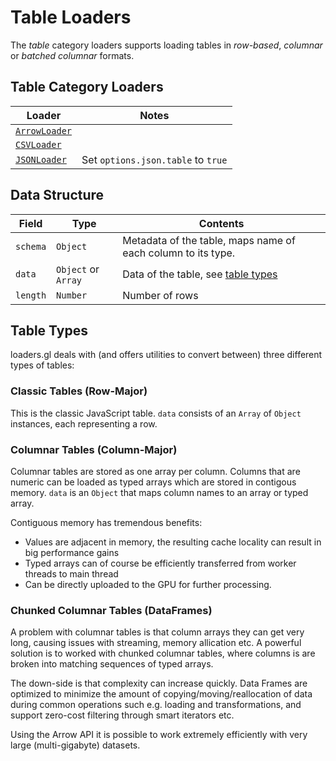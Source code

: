 # Table Loaders

The _table_ category loaders supports loading tables in _row-based_, _columnar_ or _batched columnar_ formats.

## Table Category Loaders

| Loader                                                         | Notes                              |
| -------------------------------------------------------------- | ---------------------------------- |
| [`ArrowLoader`](/docs/modules/arrow/api-reference/arrow-loader) |                                    |
| [`CSVLoader`](/docs/modules/csv/api-reference/csv-loader)       |                                    |
| [`JSONLoader`](/docs/modules/json/api-reference/json-loader)    | Set `options.json.table` to `true` |

## Data Structure

| Field    | Type                | Contents                                                     |
| -------- | ------------------- | ------------------------------------------------------------ |
| `schema` | `Object`            | Metadata of the table, maps name of each column to its type. |
| `data`   | `Object` or `Array` | Data of the table, see [table types](#table-types)           |
| `length` | `Number`            | Number of rows                                               |

## Table Types

loaders.gl deals with (and offers utilities to convert between) three different types of tables:

### Classic Tables (Row-Major)

This is the classic JavaScript table. `data` consists of an `Array` of `Object` instances, each representing a row.

### Columnar Tables (Column-Major)

Columnar tables are stored as one array per column. Columns that are numeric can be loaded as typed arrays which are stored in contigous memory. `data` is an `Object` that maps column names to an array or typed array.

Contiguous memory has tremendous benefits:

- Values are adjacent in memory, the resulting cache locality can result in big performance gains
- Typed arrays can of course be efficiently transferred from worker threads to main thread
- Can be directly uploaded to the GPU for further processing.

### Chunked Columnar Tables (DataFrames)

A problem with columnar tables is that column arrays they can get very long, causing issues with streaming, memory allication etc. A powerful solution is to worked with chunked columnar tables, where columns is are broken into matching sequences of typed arrays.

The down-side is that complexity can increase quickly. Data Frames are optimized to minimize the amount of copying/moving/reallocation of data during common operations such e.g. loading and transformations, and support zero-cost filtering through smart iterators etc.

Using the Arrow API it is possible to work extremely efficiently with very large (multi-gigabyte) datasets.
